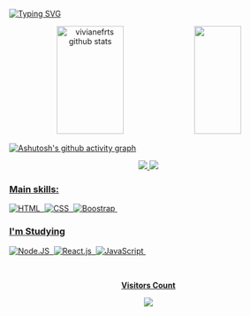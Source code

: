[![Typing SVG](https://readme-typing-svg.herokuapp.com/?color=B08BE0&size=30&center=true&vCenter=true&width=1000&lines=HELLO,+My+Name+is+Viviane+Moreira;I'm+28+years+old;I+from+Rio+de+Janeiro;I'm+a+programming+student+at+Resilia;Be+Welcome!+:%29)](https://git.io/typing-svg)

<div align="center">  
  <img width="49%" height="195px" src="https://github-readme-stats.vercel.app/api?username=vivianefrts&show_icons=true&count_private=true&hide_border=true&title_color=A467E0&icon_color=8E84FA&text_color=ffffff&bg_color=0d1117" alt="vivianefrts github stats" /> 
  <img width="41%" height="195px" src="https://github-readme-stats.vercel.app/api/top-langs/?username=vivianefrts&layout=compact&hide_border=true&title_color=A467E0&text_color=ffffff&bg_color=0d1117" />
</div>

[![Ashutosh's github activity graph](https://github-readme-activity-graph.cyclic.app/graph?username=vivianefrts&bg_color=000000&color=624c9e&line=772e9e&point=649ac4&area=true&hide_border=true)](https://github.com/ashutosh00710/github-readme-activity-graph)

<div align="center">  
<a href="https://www.instagram.com/anne.frts_/" target="_blank"><img src="https://img.shields.io/badge/-Instagram-%238E84FA?style=for-the-badge&logo=instagram&logoColor=white"</a>
<a href="https://www.linkedin.com/in/viviane-moreira-frts8318/" target="_blank"><img src="https://img.shields.io/badge/linkedin-%230077B5.svg?&style=for-the-badge&logo=linkedin&logoColor=white" />
</div> 
  
  ### Main skills:
![HTML](https://img.shields.io/badge/-HTML-0D1117?style=for-the-badge&logo=html5&labelColor=0D1117)&nbsp;
![CSS](https://img.shields.io/badge/-CSS-0D1117?style=for-the-badge&logo=CSS3&logoColor=1572B6&labelColor=0D1117)&nbsp;
![Boostrap](https://img.shields.io/badge/-boostrap-0D1117?style=for-the-badge&logo=bootstrap&labelColor=0D1117)&nbsp;
  
  ### I'm Studying 
![Node.JS](https://img.shields.io/badge/-Node.JS-0D1117?style=for-the-badge&logo=node.js&labelColor=0D1117&textColor=0D1117)&nbsp;
![React.js](https://img.shields.io/badge/-React.js-0D1117?style=for-the-badge&logo=react&labelColor=0D1117)&nbsp;
![JavaScript](https://img.shields.io/badge/-JavaScript-0D1117?style=for-the-badge&logo=javascript&labelColor=0D1117&textColor=0D1117)&nbsp;
  
 <div align="center">
<br><p align="centre"><b>Visitors Count</b></p>  
<p align="center"><img align="center" src="https://profile-counter.glitch.me/{vivianefrts}/count.svg" /></p> 
<br></div>
